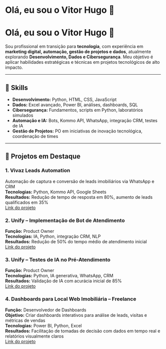 # Olá, eu sou o Vitor Hugo 👋
# Olá, eu sou o Vitor Hugo 👋

Sou profissional em transição para **tecnologia**, com experiência em **marketing digital, automação, gestão de projetos e dados**, atualmente explorando **Desenvolvimento, Dados e Cibersegurança**. Meu objetivo é aplicar habilidades estratégicas e técnicas em projetos tecnológicos de alto impacto.

---

## 🌟 Skills

- **Desenvolvimento:** Python, HTML, CSS, JavaScript  
- **Dados:** Excel avançado, Power BI, análises, dashboards, SQL  
- **Cibersegurança:** Fundamentos, scripts em Python, laboratórios simulados  
- **Automação e IA:** Bots, Kommo API, WhatsApp, integração CRM, testes de IA  
- **Gestão de Projetos:** PO em iniciativas de inovação tecnológica, coordenação de times

---

## 📂 Projetos em Destaque

### 1. Vivaz Leads Automation
Automação de captura e conversão de leads imobiliários via WhatsApp e CRM  
**Tecnologias:** Python, Kommo API, Google Sheets  
**Resultados:** Redução de tempo de resposta em 80%, aumento de leads qualificados em 35%  
[Link do projeto](link-do-repo)

### 2. Unify – Implementação de Bot de Atendimento
**Função:** Product Owner  
**Tecnologias:** IA, Python, integração CRM, NLP  
**Resultados:** Redução de 50% do tempo médio de atendimento inicial  
[Link do projeto](link-do-repo)

### 3. Unify – Testes de IA no Pré-Atendimento
**Função:** Product Owner  
**Tecnologias:** Python, IA generativa, WhatsApp, CRM  
**Resultados:** Validação de IA com acurácia inicial de 85%  
[Link do projeto](link-do-repo)

### 4. Dashboards para Local Web Imobiliária – Freelance
**Função:** Desenvolvedor de Dashboards  
**Objetivo:** Criar dashboards interativos para análise de leads, visitas e métricas de vendas  
**Tecnologias:** Power BI, Python, Excel  
**Resultados:** Facilitação de tomadas de decisão com dados em tempo real e relatórios visualmente claros  
[Link do projeto](link-do-repo)


